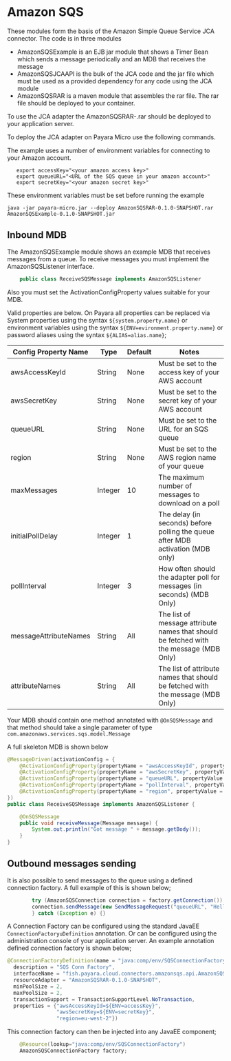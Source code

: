 # Amazon SQS

These modules form the basis of the Amazon Simple Queue Service JCA connector. The code is in three modules
* AmazonSQSExample is an EJB jar module that shows a Timer Bean which sends a message periodically and an MDB that receives the message
* AmazonSQSJCAAPI is the bulk of the JCA code and the jar file which must be used as a provided dependency for any code using the JCA module
* AmazonSQSRAR is a maven module that assembles the rar file. The rar file should be deployed to your container.

To use the JCA adapter the AmazonSQSRAR-<version>.rar should be deployed to your application server.

To deploy the JCA adapter on Payara Micro use the following commands.

The example uses a number of environment variables for connecting to your Amazon account.

```shell
   export accessKey="<your amazon access key>"
   export queueURL="<URL of the SQS queue in your amazon account>"
   export secretKey="<your amazon secret key>"
```

These environment variables must be set before running the example

```shell
java -jar payara-micro.jar --deploy AmazonSQSRAR-0.1.0-SNAPSHOT.rar AmazonSQSExample-0.1.0-SNAPSHOT.jar
```

## Inbound MDB
The AmazonSQSExample module shows an example MDB that receives messages from a queue.
To receive messages you must implement the AmazonSQSListener interface. 
```java
    public class ReceiveSQSMessage implements AmazonSQSListener 
```

Also you must set the ActivationConfigProperty values suitable for your MDB. 

Valid properties are below. On Payara all properties can be replaced via System properties using the syntax `${system.property.name}` or environment variables using the syntax `${ENV=evironment.property.name}` or password aliases using the syntax `${ALIAS=alias.name}`;

|Config Property Name | Type | Default | Notes
|---------------------|------|---------|------
|awsAccessKeyId | String | None | Must be set to the access key of your AWS account
|awsSecretKey | String | None | Must be set to the secret key of your AWS account
|queueURL | String | None | Must be set to the URL for an SQS queue
|region | String | None | Must be set to the AWS region name of your queue
|maxMessages | Integer | 10 | The maximum number of messages to download on a poll
|initialPollDelay | Integer | 1 | The delay (in seconds) before polling the queue after MDB activation (MDB only)
|pollInterval | Integer | 3 | How often should the adapter poll for messages (in seconds) (MDB Only)
|messageAttributeNames | String | All | The list of message attribute names that should be fetched with the message (MDB Only)
|attributeNames | String| All | The list of attribute names that should be fetched with the message (MDB Only)

Your MDB should contain one method annotated with `@OnSQSMessage` and that method should take a single parameter of type `com.amazonaws.services.sqs.model.Message`

A full skeleton MDB is shown below
```java
@MessageDriven(activationConfig = {
    @ActivationConfigProperty(propertyName = "awsAccessKeyId", propertyValue = "${ENV=accessKey}"),
    @ActivationConfigProperty(propertyName = "awsSecretKey", propertyValue = "${ENV=secretKey}"),
    @ActivationConfigProperty(propertyName = "queueURL", propertyValue = "${ENV=queueURL}"),   
    @ActivationConfigProperty(propertyName = "pollInterval", propertyValue = "1"),    
    @ActivationConfigProperty(propertyName = "region", propertyValue = "eu-west-2")    
})
public class ReceiveSQSMessage implements AmazonSQSListener {

    @OnSQSMessage
    public void receiveMessage(Message message) {
        System.out.println("Got message " + message.getBody());
    }
}
```

## Outbound messages sending
It is also possible to send messages to the queue using a defined connection factory. 
A full example of this is shown below;
```java
        try (AmazonSQSConnection connection = factory.getConnection()) {
        connection.sendMessage(new SendMessageRequest("queueURL", "Hello World"));
        } catch (Exception e) {}

```

A Connection Factory can be configured using the standard JavaEE `ConnectionFactoryuDefinition` annotation. Or can be configured using the administration console of your application server.
An example annotation defined connection factory is shown below;
```java
@ConnectionFactoryDefinition(name = "java:comp/env/SQSConnectionFactory", 
  description = "SQS Conn Factory", 
  interfaceName = "fish.payara.cloud.connectors.amazonsqs.api.AmazonSQSConnectionFactory", 
  resourceAdapter = "AmazonSQSRAR-0.1.0-SNAPSHOT", 
  minPoolSize = 2, 
  maxPoolSize = 2,
  transactionSupport = TransactionSupportLevel.NoTransaction,
  properties = {"awsAccessKeyId=${ENV=accessKey}",
                "awsSecretKey=${ENV=secretKey}",
                "region=eu-west-2"})
```

This connection factory can then be injected into any JavaEE component;
```java
    @Resource(lookup="java:comp/env/SQSConnectionFactory")
    AmazonSQSConnectionFactory factory;
```
